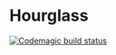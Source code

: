 # Hourglass
[![Codemagic build status](https://api.codemagic.io/apps/6414e23f7e66ee98ea7b215d/build-run-tests/status_badge.svg)](https://codemagic.io/apps/6414e23f7e66ee98ea7b215d/build-run-tests/latest_build)
